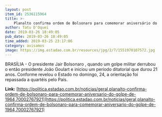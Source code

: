 ```yaml
---
layout: post
item_id: 2536115964
title: >-
    Planalto confirma ordem de Bolsonaro para comemorar aniversário do golpe de 1964
author: Tatu D'Oquei
date: 2019-03-26 18:49:05
pub_date: 2019-03-26 18:49:05
time_added: 2019-03-25 23:17:06
category: avisamos
image: https://img.estadao.com.br/resources/jpg/2/7/1551970107572.jpg
---
```


BRASÍLIA - O presidente Jair Bolsonaro , quando um golpe militar derrubou o então presidente João Goulart e iniciou um período ditatorial que durou 21 anos. Conforme revelou o Estado no domingo, 24, a orientação foi repassada a quartéis pelo País.

**Link:** [https://politica.estadao.com.br/noticias/geral,planalto-confirma-ordem-de-bolsonaro-para-comemorar-aniversario-do-golpe-de-1964,70002767921](https://politica.estadao.com.br/noticias/geral,planalto-confirma-ordem-de-bolsonaro-para-comemorar-aniversario-do-golpe-de-1964,70002767921)

